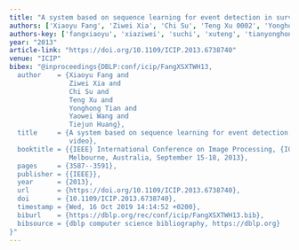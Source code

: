 ```yaml
---
title: "A system based on sequence learning for event detection in surveillance video"
authors: ['Xiaoyu Fang', 'Ziwei Xia', 'Chi Su', 'Teng Xu 0002', 'Yonghong Tian 0001', 'Yaowei Wang', 'Tiejun Huang']
authors-key: ['fangxiaoyu', 'xiaziwei', 'suchi', 'xuteng', 'tianyonghong', 'wangyaowei', 'huangtiejun']
year: "2013"
article-link: "https://doi.org/10.1109/ICIP.2013.6738740"
venue: "ICIP"
bibex: "@inproceedings{DBLP:conf/icip/FangXSXTWH13,
  author    = {Xiaoyu Fang and
               Ziwei Xia and
               Chi Su and
               Teng Xu and
               Yonghong Tian and
               Yaowei Wang and
               Tiejun Huang},
  title     = {A system based on sequence learning for event detection in surveillance
               video},
  booktitle = {{IEEE} International Conference on Image Processing, {ICIP} 2013,
               Melbourne, Australia, September 15-18, 2013},
  pages     = {3587--3591},
  publisher = {{IEEE}},
  year      = {2013},
  url       = {https://doi.org/10.1109/ICIP.2013.6738740},
  doi       = {10.1109/ICIP.2013.6738740},
  timestamp = {Wed, 16 Oct 2019 14:14:52 +0200},
  biburl    = {https://dblp.org/rec/conf/icip/FangXSXTWH13.bib},
  bibsource = {dblp computer science bibliography, https://dblp.org}
}"
---
```

